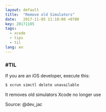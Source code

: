 ```yaml
---
layout: default
title:  "Remove old Simulators"
date:   2017-11-05 11:10:00 +0700
key: 20171105
tags:
  - xcode
  - tips
  - til
lang: en
---
```




### #TIL

If you are an iOS developer, execute this:

```swift
$ xcrun simctl delete unavailable
```


It removes old simulators Xcode no longer use


Source: @dev_jac
